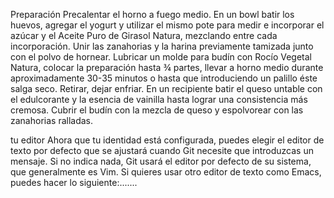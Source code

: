 Preparación
Precalentar el horno a fuego medio.
En un bowl batir los huevos, agregar el yogurt y utilizar el mismo pote para medir e incorporar el azúcar y el Aceite Puro de Girasol Natura, mezclando entre cada incorporación. Unir las zanahorias y la harina previamente tamizada junto con el polvo de hornear.
Lubricar un molde para budín con Rocío Vegetal Natura, colocar la preparación hasta ¾ partes, llevar a horno medio durante aproximadamente 30-35 minutos o hasta que introduciendo un palillo éste salga seco. Retirar, dejar enfriar. 
En un recipiente batir el queso untable con el edulcorante y la esencia de vainilla hasta lograr una consistencia más cremosa.
Cubrir el budín con la mezcla de queso y espolvorear con las zanahorias ralladas.

tu editor
Ahora que tu identidad está configurada, puedes elegir el editor de texto por defecto que se ajustará cuando Git necesite que introduzcas un mensaje. Si no indica nada, Git usará el editor por defecto de su sistema, que generalmente es Vim. Si quieres usar otro editor de texto como Emacs, puedes hacer lo siguiente:.......